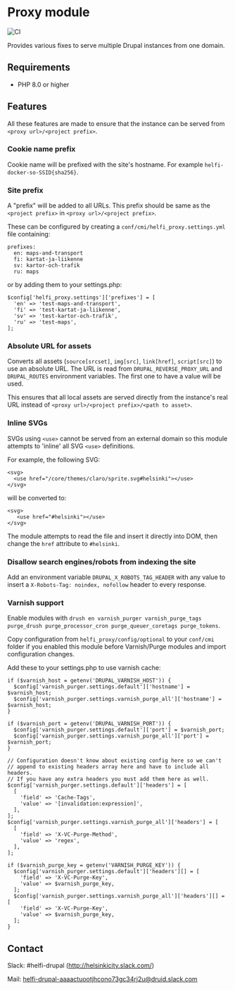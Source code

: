 # Proxy module

![CI](https://github.com/City-of-Helsinki/drupal-module-helfi-proxy/workflows/CI/badge.svg)

Provides various fixes to serve multiple Drupal instances from one domain.

## Requirements

- PHP 8.0 or higher

## Features

All these features are made to ensure that the instance can be served from `<proxy url>/<project prefix>`.

### Cookie name prefix

Cookie name will be prefixed with the site's hostname. For example `helfi-docker-so-SSID{sha256}`.

### Site prefix

A "prefix" will be added to all URLs. This prefix should be same as the `<project prefix>` in `<proxy url>/<project prefix>`.

These can be configured by creating a `conf/cmi/helfi_proxy.settings.yml` file containing:

```
prefixes:
  en: maps-and-transport
  fi: kartat-ja-liikenne
  sv: kartor-och-trafik
  ru: maps
```
or by adding them to your settings.php:

```
$config['helfi_proxy.settings']['prefixes'] = [
  'en' => 'test-maps-and-transport',
  'fi' => 'test-kartat-ja-liikenne',
  'sv' => 'test-kartor-och-trafik',
  'ru' => 'test-maps',
];
```

### Absolute URL for assets

Converts all assets (`source[srcset]`, `img[src]`, `link[href]`, `script[src]`) to use an absolute URL. The URL is read from `DRUPAL_REVERSE_PROXY_URL` and `DRUPAL_ROUTES` environment variables. The first one to have a value will be used.

This ensures that all local assets are served directly from the instance's real URL instead of `<proxy url>/<project prefix>/<path to asset>`.

### Inline SVGs

SVGs using `<use>` cannot be served from an external domain so this module attempts to 'inline' all SVG `<use>` definitions.

For example, the following SVG:
```
<svg>
  <use href="/core/themes/claro/sprite.svg#helsinki"></use>
</svg>
```

will be converted to:
```
<svg>
   <use href="#helsinki"></use>
</svg>
```

The module attempts to read the file and insert it directly into DOM, then change the `href` attribute to `#helsinki`.

### Disallow search engines/robots from indexing the site

Add an environment variable `DRUPAL_X_ROBOTS_TAG_HEADER` with any value to insert a `X-Robots-Tag: noindex, nofollow` header to every response.


### Varnish support

Enable modules with `drush en varnish_purger varnish_purge_tags purge_drush purge_processor_cron purge_queuer_coretags purge_tokens`.

Copy configuration from `helfi_proxy/config/optional` to your `conf/cmi` folder if you enabled this module before Varnish/Purge modules and import configuration changes.

Add these to your settings.php to use varnish cache:

```
if ($varnish_host = getenv('DRUPAL_VARNISH_HOST')) {
  $config['varnish_purger.settings.default']['hostname'] = $varnish_host;
  $config['varnish_purger.settings.varnish_purge_all']['hostname'] = $varnish_host;
}

if ($varnish_port = getenv('DRUPAL_VARNISH_PORT')) {
  $config['varnish_purger.settings.default']['port'] = $varnish_port;
  $config['varnish_purger.settings.varnish_purge_all']['port'] = $varnish_port;
}

// Configuration doesn't know about existing config here so we can't
// append to existing headers array here and have to include all headers.
// If you have any extra headers you must add them here as well.
$config['varnish_purger.settings.default']['headers'] = [
  [
    'field' => 'Cache-Tags',
    'value' => '[invalidation:expression]',
  ],
];
$config['varnish_purger.settings.varnish_purge_all']['headers'] = [
  [
    'field' => 'X-VC-Purge-Method',
    'value' => 'regex',
  ],
];

if ($varnish_purge_key = getenv('VARNISH_PURGE_KEY')) {
  $config['varnish_purger.settings.default']['headers'][] = [
    'field' => 'X-VC-Purge-Key',
    'value' => $varnish_purge_key,
  ];
  $config['varnish_purger.settings.varnish_purge_all']['headers'][] = [
    'field' => 'X-VC-Purge-Key',
    'value' => $varnish_purge_key,
  ];
}
```

## Contact

Slack: #helfi-drupal (http://helsinkicity.slack.com/)

Mail: helfi-drupal-aaaactuootjhcono73gc34rj2u@druid.slack.com
